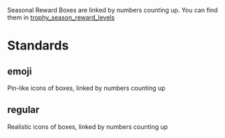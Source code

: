 Seasonal Reward Boxes are linked by numbers counting up. You can find them in [trophy_season_reward_levels](https://api.brawlify.com/game/csv_logic/trophy_season_reward_levels) 

# Standards

## emoji
Pin-like icons of boxes, linked by numbers counting up

## regular
Realistic icons of boxes, linked by numbers counting up